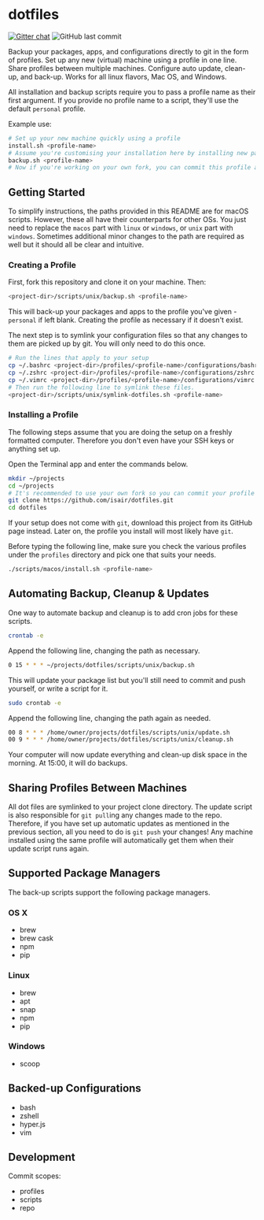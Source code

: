# dotfiles

[![Gitter chat](https://img.shields.io/gitter/room/isair/dotfiles?style=flat-square)](https://gitter.im/isair/dotfiles)
![GitHub last commit](https://img.shields.io/github/last-commit/isair/dotfiles?style=flat-square)

Backup your packages, apps, and configurations directly to git in the form of profiles. Set up any new (virtual) machine using a profile in one line. Share profiles between multiple machines. Configure auto update, clean-up, and back-up. Works for all linux flavors, Mac OS, and Windows.

All installation and backup scripts require you to pass a profile name as their first argument. If you provide no profile name to a script, they'll use the default `personal` profile.

Example use:
```sh
# Set up your new machine quickly using a profile
install.sh <profile-name>
# Assume you're customising your installation here by installing new packages, editing shell configuration, etc
backup.sh <profile-name>
# Now if you're working on your own fork, you can commit this profile and later use it to set up new machines or make reinstallations way easier!
```

## Getting Started

To simplify instructions, the paths provided in this README are for macOS scripts. However, these all have their counterparts for other OSs. You just need to replace the `macos` part with `linux` or `windows`, or `unix` part with `windows`. Sometimes additional minor changes to the path are required as well but it should all be clear and intuitive.

### Creating a Profile

First, fork this repository and clone it on your machine. Then:

```sh
<project-dir>/scripts/unix/backup.sh <profile-name>
```

This will back-up your packages and apps to the profile you've given - `personal` if left blank. Creating the profile as necessary if it doesn't exist.

The next step is to symlink your configuration files so that any changes to them are picked up by git. You will only need to do this once.

```sh
# Run the lines that apply to your setup
cp ~/.bashrc <project-dir>/profiles/<profile-name>/configurations/bashrc
cp ~/.zshrc <project-dir>/profiles/<profile-name>/configurations/zshrc
cp ~/.vimrc <project-dir>/profiles/<profile-name>/configurations/vimrc
# Then run the following line to symlink these files.
<project-dir>/scripts/unix/symlink-dotfiles.sh <profile-name>
```

### Installing a Profile

The following steps assume that you are doing the setup on a freshly formatted computer. Therefore you don't even have your SSH keys or anything set up.

Open the Terminal app and enter the commands below.

```sh
mkdir ~/projects
cd ~/projects
# It's recommended to use your own fork so you can commit your profile changes later on.
git clone https://github.com/isair/dotfiles.git
cd dotfiles
```

If your setup does not come with `git`, download this project from its GitHub page instead. Later on, the profile you install will most likely have `git`.

Before typing the following line, make sure you check the various profiles under the `profiles` directory and pick one that suits your needs.

```sh
./scripts/macos/install.sh <profile-name>
```

## Automating Backup, Cleanup & Updates

One way to automate backup and cleanup is to add cron jobs for these scripts.

```sh
crontab -e
```

Append the following line, changing the path as necessary.
```sh
0 15 * * * ~/projects/dotfiles/scripts/unix/backup.sh
```

This will update your package list but you'll still need to commit and push yourself, or write a script for it.

```sh
sudo crontab -e
```

Append the following line, changing the path again as needed.
```sh
00 8 * * * /home/owner/projects/dotfiles/scripts/unix/update.sh
00 9 * * * /home/owner/projects/dotfiles/scripts/unix/cleanup.sh
```

Your computer will now update everything and clean-up disk space in the morning. At 15:00, it will do backups.

## Sharing Profiles Between Machines

All dot files are symlinked to your project clone directory. The update script is also responsible for `git pull`ing any changes made to the repo. Therefore, if you have set up automatic updates as mentioned in the previous section, all you need to do is `git push` your changes! Any machine installed using the same profile will automatically get them when their update script runs again.

## Supported Package Managers

The back-up scripts support the following package managers.

### OS X

- brew
- brew cask
- npm
- pip

### Linux

- brew
- apt
- snap
- npm
- pip

### Windows

- scoop

## Backed-up Configurations

- bash
- zshell
- hyper.js
- vim

## Development

Commit scopes:
- profiles
- scripts
- repo
